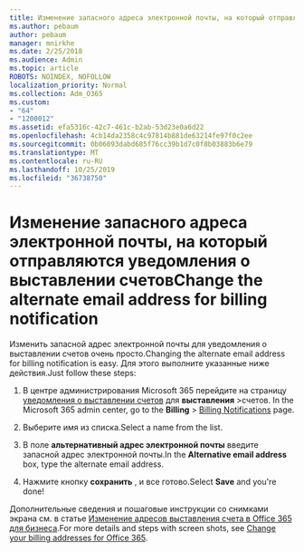 ```yaml
---
title: Изменение запасного адреса электронной почты, на который отправляются уведомления о выставлении счетов
ms.author: pebaum
author: pebaum
manager: mnirkhe
ms.date: 2/25/2018
ms.audience: Admin
ms.topic: article
ROBOTS: NOINDEX, NOFOLLOW
localization_priority: Normal
ms.collection: Adm_O365
ms.custom:
- "64"
- "1200012"
ms.assetid: efa5316c-42c7-461c-b2ab-53d23e0a6d22
ms.openlocfilehash: 4cb14da2358c4c97814b881de63214fe97f0c2ee
ms.sourcegitcommit: 0b06093dabd685f76cc39b1d7c0f8b03883b6e79
ms.translationtype: MT
ms.contentlocale: ru-RU
ms.lasthandoff: 10/25/2019
ms.locfileid: "36738750"
---
```

# <a name="change-the-alternate-email-address-for-billing-notification"></a><span data-ttu-id="ced91-102">Изменение запасного адреса электронной почты, на который отправляются уведомления о выставлении счетов</span><span class="sxs-lookup"><span data-stu-id="ced91-102">Change the alternate email address for billing notification</span></span>

<span data-ttu-id="ced91-103">Изменить запасной адрес электронной почты для уведомления о выставлении счетов очень просто.</span><span class="sxs-lookup"><span data-stu-id="ced91-103">Changing the alternate email address for billing notification is easy.</span></span> <span data-ttu-id="ced91-104">Для этого выполните указанные ниже действия.</span><span class="sxs-lookup"><span data-stu-id="ced91-104">Just follow these steps:</span></span>
  
1. <span data-ttu-id="ced91-105">В центре администрирования Microsoft 365 перейдите на страницу [уведомления о выставлении счетов](https://go.microsoft.com/fwlink/p/?linkid=853212) для **выставления** \>счетов.  </span><span class="sxs-lookup"><span data-stu-id="ced91-105">In the Microsoft 365 admin center, go to the **Billing** \>  [Billing Notifications](https://go.microsoft.com/fwlink/p/?linkid=853212) page.</span></span>

2. <span data-ttu-id="ced91-106">Выберите имя из списка.</span><span class="sxs-lookup"><span data-stu-id="ced91-106">Select a name from the list.</span></span>

3. <span data-ttu-id="ced91-107">В поле **альтернативный адрес электронной почты** введите запасной адрес электронной почты.</span><span class="sxs-lookup"><span data-stu-id="ced91-107">In the **Alternative email address** box, type the alternate email address.</span></span>

4. <span data-ttu-id="ced91-108">Нажмите кнопку **сохранить** , и все готово.</span><span class="sxs-lookup"><span data-stu-id="ced91-108">Select **Save** and you're done!</span></span>

<span data-ttu-id="ced91-109">Дополнительные сведения и пошаговые инструкции со снимками экрана см. в статье [Изменение адресов выставления счета в Office 365 для бизнеса](https://docs.microsoft.com/office365/admin/subscriptions-and-billing/change-your-billing-addresses).</span><span class="sxs-lookup"><span data-stu-id="ced91-109">For more details and steps with screen shots, see [Change your billing addresses for Office 365](https://docs.microsoft.com/office365/admin/subscriptions-and-billing/change-your-billing-addresses).</span></span>
  